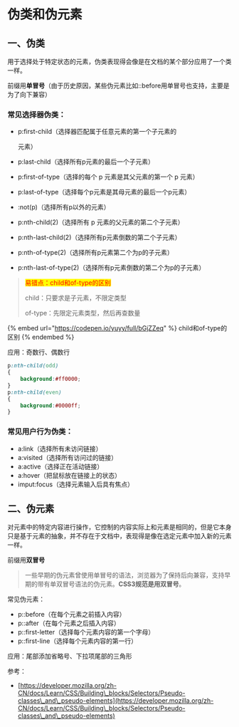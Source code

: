 # 伪类和伪元素

## 一、伪类

用于选择处于特定状态的元素，伪类表现得会像是在文档的某个部分应用了一个类一样。

前缀用**单冒号**（由于历史原因，某些伪元素比如::before用单冒号也支持，主要是为了向下兼容）

### 常见选择器伪类：

*   p:first-child（选择器匹配属于任意元素的第一个子元素的

    元素）
* p:last-child（选择所有p元素的最后一个子元素）
* p:first-of-type（选择的每个 p 元素是其父元素的第一个 p 元素）
* p:last-of-type（选择每个p元素是其母元素的最后一个p元素）
* :not(p)（选择所有p以外的元素）
* p:nth-child(2)（选择所有 p 元素的父元素的第二个子元素）
* p:nth-last-child(2)（选择所有p元素倒数的第二个子元素）
* p:nth-of-type(2)（选择所有p元素第二个为p的子元素）
* p:nth-last-of-type(2)（选择所有p元素倒数的第二个为p的子元素）

> <mark style="color:red;">易错点：child和of-type的区别</mark>
>
> child：只要求是子元素，不限定类型
>
> of-type：先限定元素类型，然后再查数量

{% embed url="https://codepen.io/yuyy/full/bGjZZeq" %}
child和of-type的区别
{% endembed %}

应用：奇数行、偶数行

```css
p:nth-child(odd)
{
	background:#ff0000;
}
p:nth-child(even)
{
	background:#0000ff;
}
```

### 常见用户行为伪类：

* a:link（选择所有未访问链接）
* a:visited（选择所有访问过的链接）
* a:active（选择正在活动链接）
* a:hover（把鼠标放在链接上的状态）
* imput:focus（选择元素输入后具有焦点）





## 二、伪元素

对元素中的特定内容进行操作，它控制的内容实际上和元素是相同的，但是它本身只是基于元素的抽象，并不存在于文档中，表现得是像在选定元素中加入新的元素一样。

前缀用**双冒号**

> 一些早期的伪元素曾使用单冒号的语法，浏览器为了保持后向兼容，支持早期的带有单双冒号语法的伪元素。**CSS3规范是用双冒号**。

常见伪元素：

* p::before（在每个元素之前插入内容）
* p::after（在每个元素之后插入内容）
* p::first-letter（选择每个元素内容的第一个字母）
* p::first-line（选择每个元素内容的第一行）



应用：尾部添加省略号、下拉项尾部的三角形



参考：

* [https://developer.mozilla.org/zh-CN/docs/Learn/CSS/Building\_blocks/Selectors/Pseudo-classes\_and\_pseudo-elements](https://developer.mozilla.org/zh-CN/docs/Learn/CSS/Building\_blocks/Selectors/Pseudo-classes\_and\_pseudo-elements)
